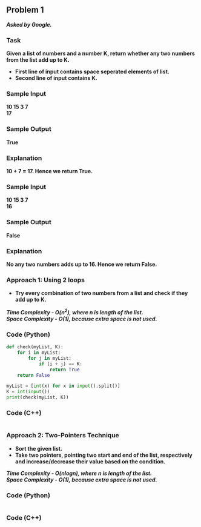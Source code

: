## Problem 1
***Asked by Google.***

### Task
**Given a list of numbers and a number K, return whether any two numbers from the list add up to K.** 
- **First line of input contains space seperated elements of list.**  
- **Second line of input contains K.**
### Sample Input
**10 15 3 7**  
**17**
### Sample Output
**True**
### Explanation
**10 + 7 = 17. Hence we return True.**
### Sample Input
**10 15 3 7**  
**16**
### Sample Output
**False**
### Explanation
**No any two numbers adds up to 16. Hence we return False.**

### Approach 1: Using 2 loops
- **Try every combination of two numbers from a list and check if they add up to K.** 

***Time Complexity - O(n<sup>2</sup>), where n is length of the list.***  
***Space Complexity - O(1), because extra space is not used.***  
### Code (Python)
```python
def check(myList, K):
    for i in myList:
        for j in myList:
            if (i + j) == K:
                return True
    return False

myList = [int(x) for x in input().split()]
K = int(input())
print(check(myList, K))
```
### Code (C++)
```cpp
```
### Approach 2: Two-Pointers Technique
- **Sort the given list.**  
- **Take two pointers, pointing two start and end of the list, respectively and increase/decrease their value based on the condition.**

***Time Complexity - O(nlogn), where n is length of the list.***  
***Space Complexity - O(1), because extra space is not used.***  
### Code (Python)
```python
```
### Code (C++)
```cpp
```
